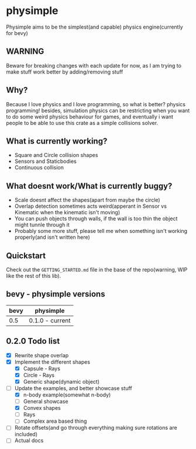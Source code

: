 # physimple

Physimple aims to be the simplest(and capable) physics engine(currently for bevy)

## WARNING

Beware for breaking changes with each update for now, as I am trying to make stuff work better by adding/removing stuff

## Why?

Because I love physics and I love programming, so what is better? physics programming!
besides, simulation physics can be restricting when you want to do some weird physics behaviour for games,
and eventually i want people to be able to use this crate as a simple collisions solver.

## What is currently working?

- Square and Circle collision shapes
- Sensors and Staticbodies
- Continuous collision

## What doesnt work/What is currently buggy?

- Scale doesnt affect the shapes(apart from maybe the circle)
- Overlap detection sometimes acts weird(apperant in Sensor vs Kinematic when the kinematic isn't moving)
- You can push objects through walls, if the wall is too thin the object might tunnle through it
- Probably some more stuff, please tell me when something isn't working properly(and isn't written here)

## Quickstart

Check out the `GETTING_STARTED.md` file in the base of the repo(warning, WIP like the rest of this lib).

## bevy - physimple versions

| bevy | physimple       |
|------|-----------------|
| 0.5  | 0.1.0 - current |

## 0.2.0 Todo list

- [x] Rewrite shape overlap
- [x] Implement the different shapes
  - [x] Capsule - Rays
  - [x] Circle - Rays
  - [x] Generic shape(dynamic object)
- [ ] Update the examples, and better showcase stuff
  - [x] n-body example(somewhat n-body)
  - [ ] General showcase
  - [x] Convex shapes
  - [ ] Rays
  - [ ] Complex area based thing
- [ ] Rotate offsets(and go through everything making sure rotations are included)
- [ ] Actual docs
